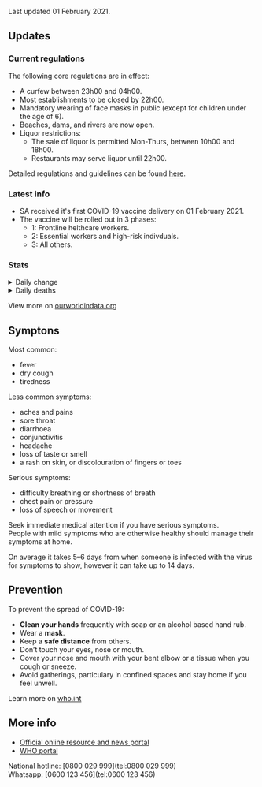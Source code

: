 Last updated 01 February 2021.

## Updates

### Current regulations

The following core regulations are in effect:

- A curfew between 23h00 and 04h00.
- Most establishments to be closed by 22h00.
- Mandatory wearing of face masks in public (except for children under the age of 6).
- Beaches, dams, and rivers are now open.
- Liquor restrictions:
  - The sale of liquor is permitted Mon-Thurs, between 10h00 and 18h00.
  - Restaurants may serve liquor until 22h00.

Detailed regulations and guidelines can be found [here](https://www.gov.za/covid-19/resources/regulations-and-guidelines-coronavirus-covid-19#regulations).

### Latest info

- SA received it's first COVID-19 vaccine delivery on 01 February 2021.
- The vaccine will be rolled out in 3 phases:
  - 1: Frontline helthcare workers.
  - 2: Essential workers and high-risk indivduals.
  - 3: All others.

### Stats
<details>
  <summary>Daily change</summary>

  <iframe src="https://ourworldindata.org/coronavirus-data-explorer?zoomToSelection=true&amp;time=2020-01-03..latest&amp;country=~ZAF&amp;region=World&amp;casesMetric=true&amp;interval=smoothed&amp;hideControls=true&amp;smoothing=7&amp;pickerMetric=total_cases&amp;pickerSort=desc" loading="lazy" style="width: 100%; height: 500px; border: 0px none;"></iframe>
</details>

<details>
  <summary>Daily deaths</summary>

  <iframe src="https://ourworldindata.org/grapher/daily-covid-deaths-7-day?tab=chart&time=earliest..latest&country=~ZAF" loading="lazy" style="width: 100%; height: 500px; border: 0px none;"></iframe>
</details>

View more on [ourworldindata.org](https://ourworldindata.org/coronavirus/country/south-africa?country=~ZAF)

## Symptons

Most common:

- fever
- dry cough
- tiredness

Less common symptoms:

- aches and pains
- sore throat
- diarrhoea
- conjunctivitis
- headache
- loss of taste or smell
- a rash on skin, or discolouration of fingers or toes

Serious symptoms:

- difficulty breathing or shortness of breath
- chest pain or pressure
- loss of speech or movement

Seek immediate medical attention if you have serious symptoms.  
People with mild symptoms who are otherwise healthy should manage their symptoms at home.

On average it takes 5–6 days from when someone is infected with the virus for symptoms to show, however it can take up to 14 days.

## Prevention

To prevent the spread of COVID-19:

- **Clean your hands** frequently with soap or an alcohol based hand rub.
- Wear a **mask**.
- Keep a **safe distance** from others.
- Don’t touch your eyes, nose or mouth.
- Cover your nose and mouth with your bent elbow or a tissue when you cough or sneeze.
- Avoid gatherings, particulary in confined spaces and stay home if you feel unwell.

Learn more on [who.int](https://www.who.int/emergencies/diseases/novel-coronavirus-2019/advice-for-public)

## More info

- [Official online resource and news portal](https://sacoronavirus.co.za/)
- [WHO portal](https://www.who.int/emergencies/diseases/novel-coronavirus-2019)

National hotline: [0800 029 999](tel:0800 029 999)  
Whatsapp: [0600 123 456](tel:0600 123 456)
